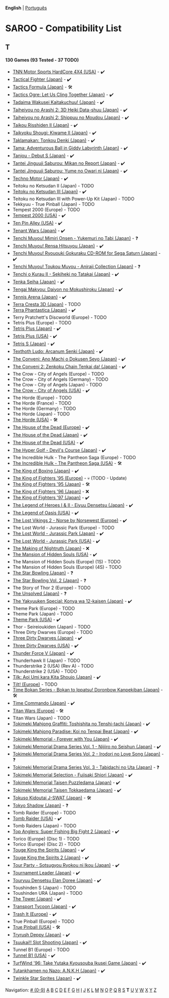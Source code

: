 **English** | [Português](../pt-br/T.md)

# SAROO - Compatibility List

## T

#### 130 Games (93 Tested - 37 TODO)

- [TNN Motor Sports HardCore 4X4 (USA)](../../../Regions/Retails/USA/T-13703H/01/README.md) - :heavy_check_mark:
- [Tactical Fighter (Japan)](../../../Regions/Retails/Japan/T-21402G/01/README.md) - :heavy_check_mark:
- [Tactics Formula (Japan)](../../../Regions/Retails/Japan/T-34101G/01/README.md) - :hammer_and_wrench:
- [Tactics Ogre: Let Us Cling Together (Japan)](../../../Regions/Retails/Japan/T-5306G/01/README.md) - :heavy_check_mark:
- [Tadaima Wakusei Kaitakuchuu! (Japan)](../../../Regions/Retails/Japan/T-16602G/01/README.md) - :heavy_check_mark:
- [Taiheiyou no Arashi 2: 3D Heiki Data-shuu (Japan)](../../../Regions/Retails/Japan/T-15024G/01/README.md) - :heavy_check_mark:
- [Taiheiyou no Arashi 2: Shippuu no Moudou (Japan)](../../../Regions/Retails/Japan/T-15018G/01/README.md) - :heavy_check_mark:
- [Taikou Risshiden II (Japan)](../../../Regions/Retails/Japan/T-7618G/01/README.md) - :heavy_check_mark:
- [Taikyoku Shougi: Kiwame II (Japan)](../../../Regions/Retails/Japan/T-29001G/01/README.md) - :heavy_check_mark:
- [Taklamakan: Tonkou Denki (Japan)](../../../Regions/Retails/Japan/T-25102G/01/README.md) - :heavy_check_mark:
- [Tama: Adventurous Ball in Giddy Labyrinth (Japan)](../../../Regions/Retails/Japan/T-4801G/01/README.md) - :heavy_check_mark:
- [Tanjou - Debut S (Japan)](../../../Regions/Retails/Japan/T-20101G/01/README.md) - :heavy_check_mark:
- [Tantei Jinguuji Saburou: Mikan no Report (Japan)](../../../Regions/Retails/Japan/T-1307G/01/README.md) - :heavy_check_mark:
- [Tantei Jinguuji Saburou: Yume no Owari ni (Japan)](../../../Regions/Retails/Japan/T-1316G/01/README.md) - :heavy_check_mark:
- [Techno Motor (Japan)](../../../Regions/Retails/Japan/T-37601G/01/README.md) - :heavy_check_mark:
- Teitoku no Ketsudan II (Japan) - TODO
- [Teitoku no Ketsudan III (Japan)](../../../Regions/Retails/Japan/T-7640G/01/README.md) - :heavy_check_mark:
- Teitoku no Ketsudan III with Power-Up Kit (Japan) - TODO
- Tekkyuu - True Pinball (Japan) - TODO
- Tempest 2000 (Europe) - TODO
- [Tempest 2000 (USA)](../../../Regions/Retails/USA/T-12516H/01/README.md) - :heavy_check_mark:
- [Ten Pin Alley (USA)](../../../Regions/Retails/USA/T-13705H/01/README.md) - :heavy_check_mark:
- [Tenant Wars (Japan)](../../../Regions/Retails/Japan/6106821/01/README.md) - :heavy_check_mark:
- [Tenchi Muyou! Mimiri Onsen - Yukemuri no Tabi (Japan)](../../../Regions/Retails/Japan/T-21802G/01/README.md) - :question:
- [Tenchi Muyou! Rensa Hitsuyou (Japan)](../../../Regions/Retails/Japan/T-22204G/01/README.md) - :heavy_check_mark:
- [Tenchi Muyou! Ryououki Gokuraku CD-ROM for Sega Saturn (Japan)](../../../Regions/Retails/Japan/T-21801G00/01/README.md) - :heavy_check_mark:
- [Tenchi Muyou! Toukou Muyou - Aniraji Collection (Japan)](../../../Regions/Retails/Japan/T-26103G/01/README.md) - :question:
- [Tenchi o Kurau II - Sekiheki no Tatakai (Japan)](../../../Regions/Retails/Japan/T-1207G/01/README.md) - :heavy_check_mark:
- [Tenka Seiha (Japan)](../../../Regions/Retails/Japan/T-15030G/01/README.md) - :heavy_check_mark:
- [Tengai Makyou: Daiyon no Mokushiroku (Japan)](../../../Regions/Retails/Japan/T-14301G/01/README.md) - :heavy_check_mark:
- [Tennis Arena (Japan)](../../../Regions/Retails/Japan/T-17703G/01/README.md) - :heavy_check_mark:
- [Terra Cresta 3D (Japan)](../../../Regions/Retails/Japan/T-7102G/01/README.md) - TODO
- [Terra Phantastica (Japan)](../../../Regions/Retails/Japan/GS-9054/01/README.md) - :heavy_check_mark:
- Terry Pratchett's Discworld (Europe) - TODO
- Tetris Plus (Europe) - TODO
- [Tetris Plus (Japan)](../../../Regions/Retails/Japan/T-5708G/01/README.md) - :heavy_check_mark:
- [Tetris Plus (USA)](../../../Regions/Retails/USA/T-5704H/01/README.md) - :heavy_check_mark:
- [Tetris S (Japan)](../../../Regions/Retails/Japan/T-20802G/01/README.md) - :heavy_check_mark:
- [Texthoth Ludo: Arcanum Senki (Japan)](../../../Regions/Retails/Japan/T-23102G/01/README.md) - :heavy_check_mark:
- [The Conveni: Ano Machi o Dokusen Seyo (Japan)](../../../Regions/Retails/Japan/T-4310G/01/README.md) - :heavy_check_mark:
- [The Conveni 2: Zenkoku Chain Tenkai da! (Japan)](../../../Regions/Retails/Japan/T-4317G/01/README.md) - :heavy_check_mark:
- The Crow - City of Angels (Europe) - TODO
- The Crow - City of Angels (Germany) - TODO
- The Crow - City of Angels (Japan) - TODO
- [The Crow - City of Angels (USA)](../../../Regions/Retails/USA/T-8124H/01/README.md) - :heavy_check_mark:
- The Horde (Europe) - TODO
- The Horde (France) - TODO
- The Horde (Germany) - TODO
- The Horde (Japan) - TODO
- [The Horde (USA)](../../../Regions/Retails/USA/T-15909H50/01/README.md) - :hammer_and_wrench:
- [The House of the Dead (Europe)](../../../Regions/Retails/Europe/MK-81802/01/README.md) - :heavy_check_mark:
- [The House of the Dead (Japan)](../../../Regions/Retails/Japan/GS-9173/01/REsADME.md) - :heavy_check_mark:
- [The House of the Dead (USA)](../../../Regions/Retails/USA/81802/01/REsADME.md) - :heavy_check_mark:
- [The Hyper Golf - Devil's Course (Japan)](../../../Regions/Retails/Japan/T-2303H/01/README.md) - :heavy_check_mark:
- The Incredible Hulk - The Pantheon Saga (Europe) - TODO
- [The Incredible Hulk - The Pantheon Saga (USA)](../../../Regions/Retails/USA/T-7905H/01/README.md) - :hammer_and_wrench:
- [The King of Boxing (Japan)](../../../Regions/Retails/Japan/T-6001G/01/README.md) - :heavy_check_mark:
- [The King of Fighters '95 (Europe)](../../../Regions/Retails/Europe/MK-81088/01/README.md) - :skull: (TODO - Update)
- [The King of Fighters '95 (Japan)](../../../Regions/Retails/Japan/T-3101G/01/README.md) - :hammer_and_wrench:
- [The King of Fighters '96 (Japan)](../../../Regions/Retails/Japan/T-3108G/01/README.md) - :x:
- [The King of Fighters '97 (Japan)](../../../Regions/Retails/Japan/T-3121G/01/README.md) - :heavy_check_mark:
- [The Legend of Heroes I & II - Eiyuu Densetsu (Japan)](../../../Regions/Retails/Japan/T-37101G/01/README.md) - :heavy_check_mark:
- [The Legend of Oasis (USA)](../../../Regions/Retails/USA/MK-81302/01/README.md) - :heavy_check_mark:
- [The Lost Vikings 2 - Norse by Norsewest (Europe)](../../../Regions/Retails/Europe/T-12521H50/01/README.md) - :heavy_check_mark:
- The Lost World - Jurassic Park (Europe) - TODO
- [The Lost World - Jurassic Park (Japan)](../../../Regions/Retails/Japan/GS-9162/01/README.md) - :heavy_check_mark:
- [The Lost World - Jurassic Park (USA)](../../../Regions/Retails/USA/MK-81065/01/README.md) - :heavy_check_mark:
- [The Making of Nightruth (Japan)](../../../Regions/Retails/Japan/T-20203G/01/README.md) - :x:
- [The Mansion of Hidden Souls (USA)](../../../Regions/Retails/USA/MK-81012/01/README.md) - :heavy_check_mark:
- The Mansion of Hidden Souls (Europe) (1S) - TODO
- The Mansion of Hidden Souls (Europe) (4S) - TODO
- [The Star Bowling (Japan)](../../../Regions/Retails/Japan/T-21804G/01/README.md) - :question:
- [The Star Bowling Vol. 2 (Japan)](../../../Regions/Retails/Japan/T-21805G/01/README.md) - :question:
- The Story of Thor 2 (Europe) - TODO
- [The Unsolved (Japan)](../../../Regions/Retails/Japan/T-7017G/01/README.md) - :question:
- [The Yakyuuken Special: Konya wa 12-kaisen (Japan)](../../../Regions/Retails/Japan/T-21901G/01/README.md) - :heavy_check_mark:
- Theme Park (Europe) - TODO
- Theme Park (Japan) - TODO
- [Theme Park (USA)](../../../Regions/Retails/USA/T-5001H/01/README.md) - :heavy_check_mark:
- Thor - Seireioukiden (Japan) - TODO
- Three Dirty Dwarves (Europe) - TODO
- [Three Dirty Dwarves (Japan)](../../../Regions/Retails/Japan/GS-9137/01/README.md) - :heavy_check_mark:
- [Three Dirty Dwarves (USA)](../../../Regions/Retails/USA/T-30401H/01/README.md) - :heavy_check_mark:
- [Thunder Force V (Japan)](../../../Regions/Retails/Japan/T-1811G/01/README.md) - :heavy_check_mark:
- Thunderhawk II (Japan) - TODO
- Thunderstrike 2 (USA) (Rev A) - TODO
- Thunderstrike 2 (USA) - TODO
- [Tilk: Aoi Umi kara Kita Shoujo (Japan)](../../../Regions/Retails/Japan/T-32508G/01/README.md) - :heavy_check_mark:
- [Tilt! (Europe)](../../../Regions/Retails/Europe/T-7015H-50/01/README.md) - TODO
- [Time Bokan Series - Bokan to Ippatsu! Doronbow Kanpekiban (Japan)](../../../Regions/Retails/Japan/T-20607G/01/README.md) - :hammer_and_wrench:
- [Time Commando (Japan)](../../../Regions/Retails/Japan/T-8129G/01/README.md) - :heavy_check_mark:
- [Titan Wars (Europe)](../../../Regions/Retails/Europe/T-15911H50/01/README.md) - :hammer_and_wrench:
- Titan Wars (Japan) - TODO
- [Tokimeki Mahjong Graffiti: Toshishita no Tenshi-tachi (Japan)](../../../Regions/Retails/Japan/T-20202G/01/README.md) - :heavy_check_mark:
- [Tokimeki Mahjong Paradise: Koi no Tenpai Beat (Japan)](../../../Regions/Retails/Japan/T-20201G/01/README.md) - :heavy_check_mark:
- [Tokimeki Memorial - Forever with You (Japan)](../../../Regions/Retails/Japan/T-9504G/01/README.md) - :heavy_check_mark:
- [Tokimeki Memorial Drama Series Vol. 1 - Nijiiro no Seishun (Japan)](../../../Regions/Retails/Japan/T-9522G/01/README.md) - :heavy_check_mark:
- [Tokimeki Memorial Drama Series Vol. 2 - Irodori no Love Song (Japan)](../../../Regions/Retails/Japan/T-9529G/01/README.md) - :question:
- [Tokimeki Memorial Drama Series Vol. 3 - Tabidachi no Uta (Japan)](../../../Regions/Retails/Japan/T-9532G/01/README.md) - :question:
- [Tokimeki Memorial Selection - Fujisaki Shiori (Japan)](../../../Regions/Retails/Japan/T-9517G/01/README.md) - :heavy_check_mark:
- [Tokimeki Memorial Taisen Puzzledama (Japan)](../../../Regions/Retails/Japan/T-9512G/01/README.md) - :heavy_check_mark:
- [Tokimeki Memorial Taisen Tokkaedama (Japan)](../../../Regions/Retails/Japan/T-9524G/01/README.md) - :heavy_check_mark:
- [Tokuso Kidoutai J-SWAT (Japan)](../../../Regions/Retails/Japan/T-20602G/01/README.md) - :hammer_and_wrench:
- [Tokyo Shadow (Japan)](../../../Regions/Retails/Japan/T-1110G/01/README.md) - :question:
- Tomb Raider (Europe) - TODO
- [Tomb Raider (USA)](../../../Regions/Retails/USA/T-7910H/01/README.md) - :heavy_check_mark:
- Tomb Raiders (Japan) - TODO
- [Top Anglers: Super Fishing Big Fight 2 (Japan)](../../../Regions/Retails/Japan/T-18705G/01/README.md) - :heavy_check_mark:
- Torico (Europe) (Disc 1) - TODO
- Torico (Europe) (Disc 2) - TODO
- [Touge King the Spirits (Japan)](../../../Regions/Retails/Japan/T-14401G/01/README.md) - :heavy_check_mark:
- [Touge King the Spirits 2 (Japan)](../../../Regions/Retails/Japan/T-14412G/01/README.md) - :heavy_check_mark:
- [Tour Party - Sotsugyou Ryokou ni Ikou (Japan)](../../../Regions/Retails/Japan/T-10312G/01/README.md) - :heavy_check_mark:
- [Tournament Leader (Japan)](../../../Regions/Retails/Japan/T-6007G/01/README.md) - :heavy_check_mark:
- [Touryuu Densetsu Elan Doree (Japan)](../../../Regions/Retails/Japan/T-38202G/01/README.md) - :heavy_check_mark:
- Toushinden S (Japan) - TODO
- Toushinden URA (Japan) - TODO
- [The Tower (Japan)](../../../Regions/Retails/Japan/T-21601G/01/README.md) - :heavy_check_mark:
- [Transport Tycoon (Japan)](../../../Regions/Retails/Japan/T-15028G/01/README.md) - :heavy_check_mark:
- [Trash It (Europe)](../../../Regions/Retails/Europe/T-25411H-50/01/README.md) - :heavy_check_mark:
- True Pinball (Europe) - TODO
- [True Pinball (USA)](../../../Regions/Retails/USA/T-16406H/01/README.md) - :hammer_and_wrench:
- [Tryrush Deppy (Japan)](../../../Regions/Retails/Japan/T-21302G/01/README.md) - :heavy_check_mark:
- [Tsuukai!! Slot Shooting (Japan)](../../../Regions/Retails/Japan/T-21504G/01/README.md) - :heavy_check_mark:
- Tunnel B1 (Europe) - TODO
- [Tunnel B1 (USA)](../../../Regions/Retails/USA/T-8144H/01/README.md) - :heavy_check_mark:
- [TurfWind '96: Take Yutaka Kyousouba Ikusei Game (Japan)](../../../Regions/Retails/Japan/T-5707G/01/README.md) - :heavy_check_mark:
- [Tutankhamen no Nazo: A.N.K.H (Japan)](../../../Regions/Retails/Japan/T-35601G/01/README.md) - :heavy_check_mark:
- [Twinkle Star Sprites (Japan)](../../../Regions/Retails/Japan/T-37301G/01/README.md) - :heavy_check_mark:

Navigation:
[# (0-9)](./09.md) [A](./A.md) [B](./B.md) [C](./C.md) [D](./D.md) [E](./E.md) [F](./F.md) [G](./G.md) [H](./H.md) [I](./I.md) [J](./J.md) [K](./K.md) [L](./L.md) [M](./M.md) [N](./N.md) [O](./O.md) [P](./P.md) [Q](./Q.md) [R](./R.md) [S](./S.md) **T** [U](./U.md) [V](./V.md) [W](./W.md) [X](./X.md) [Y](./Y.md) [Z](./Z.md)

